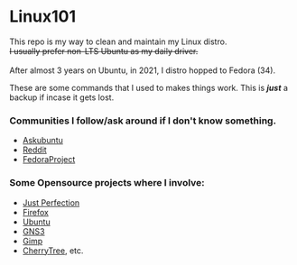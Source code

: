 # Linux101
This repo is my way to clean and maintain my Linux distro. <br>
<strike>I usually prefer non-LTS Ubuntu as my daily driver.</strike>
<br><br>
After almost 3 years on Ubuntu, in 2021, I distro hopped to Fedora (34).

These are some commands that I used to makes things work.
This is <b><i>just</i></b> a backup if incase it gets lost.

### Communities I follow/ask around if I don't know something.

- [Askubuntu](https://askubuntu.com/users/983639/pranav)
- [Reddit](https://www.reddit.com/user/Arunzeb)
- [FedoraProject](https://ask.fedoraproject.org/u/bond)

### Some Opensource projects where I involve:

- [Just Perfection](https://gitlab.gnome.org/jrahmatzadeh/just-perfection/-/issues?scope=all&state=all&author_username=Pranav)
- [Firefox](https://bugzilla.mozilla.org/buglist.cgi?query_format=advanced&emailtype1=exact&emailreporter1=1&email1=Prabesh432%40gmail.com&list_id=15840362)
- [Ubuntu](https://bugs.launchpad.net/~pranav.bhattarai)
- [GNS3](https://github.com/GNS3/gns3-gui/issues?q=author%3APranavBhattarai)
- [Gimp](https://gitlab.gnome.org/GNOME/gimp/-/issues?scope=all&state=opened&author_username=Pranav)
- [CherryTree](https://github.com/giuspen/cherrytree/issues/created_by/pranavbhattarai), etc.

